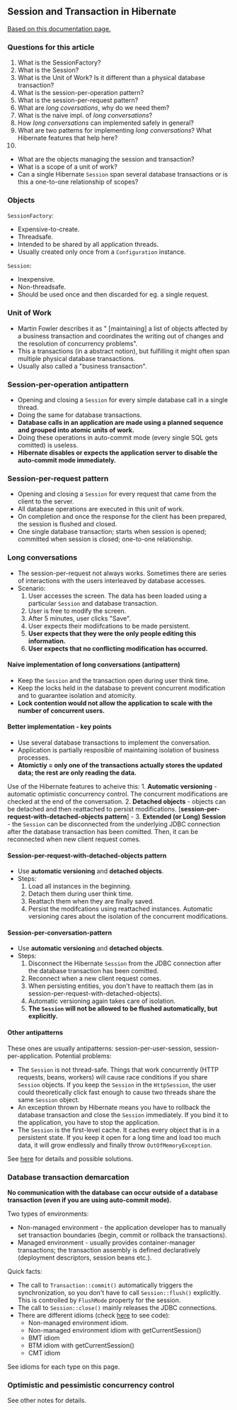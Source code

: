 ## Session and Transaction in Hibernate

[Based on this documentation page.](https://docs.jboss.org/hibernate/core/3.3/reference/en/html/transactions.html)

### Questions for this article

1. What is the SessionFactory?
2. What is the Session?
3. What is the Unit of Work? Is it different than a physical database transaction?
4. What is the session-per-operation pattern?
5. What is the session-per-request pattern?
6. What are *long coversations*, why do we need them?
7. What is the naive impl. of *long conversations*?
8. How *long conversations* can implemented safely in general?
9. What are two patterns for implementing *long conversations*? What Hibernate features that help here?
10. 

* What are the objects managing the session and transaction?
* What is a scope of a unit of work?
* Can a single Hibernate `Session` span several database transactions or is this a one-to-one relationship of scopes?

### Objects

`SessionFactory`:

* Expensive-to-create.
* Threadsafe.
* Intended to be shared by all application threads.
* Usually created only once from a `Configuration` instance.

`Session`:

* Inexpensive.
* Non-threadsafe.
* Should be used once and then discarded for eg. a single request.

### Unit of Work

* Martin Fowler describes it as " [maintaining] a list of objects affected by a business transaction and coordinates the writing out of changes and the resolution of concurrency problems".
* This a transactions (in a abstract notion), but fulfilling it might often span multiple physical database transactions.
* Usually also called a "business transaction".

### Session-per-operation antipattern

* Opening and closing a `Session` for every simple database call in a single thread.
* Doing the same for database transactions.
* **Database calls in an application are made using a planned sequence and grouped into atomic units of work.**
* Doing these operations in auto-commit mode (every single SQL gets comitted) is useless.
* **Hibernate disables or expects the application server to disable the auto-commit mode immediately.**

### Session-per-request pattern

* Opening and closing a `Session` for every request that came from the client to the server.
* All database operations are executed in this unit of work.
* On completion and once the response for the client has been prepared, the session is flushed and closed.
* One single database transaction; starts when session is opened; committed when session is closed; one-to-one relationship.

### Long conversations

* The session-per-request not always works. Sometimes there are series of interactions with the users interleaved by database accesses.
* Scenario:
	1. User accesses the screen. The data has been loaded using a particular `Session` and database transaction.
	2. User is free to modify the screen.
	3. After 5 minutes, user clicks "Save".
	4. User expects their modiifcations to be made persistent.
	5. **User expects that they were the only people editing this information.**
	6. **User expects that no conflicting modification has occurred.**

#### Naive implementation of long conversations (antipattern)

* Keep the `Session` and the transaction open during user think time.
* Keep the locks held in the database to prevent concurrent modification and to guarantee isolation and atomicity.
* **Lock contention would not allow the application to scale with the number of concurrent users.**

#### Better implementation - key points

* Use several database transactions to implement the conversation.
* Application is partially resposible of maintaining isolation of business processes.
* **Atomictiy = only one of the transactions actually stores the updated data; the rest are only reading the data.**

Use of the Hibernate features to acheive this:
	1. **Automatic versioning** - automatic optimistic concurrency control. The concurrent modifications are checked at the end of the conversation.
	2. **Detached objects** - objects can be detached and then reattached to persist modifications. [**session-per-request-with-detached-objects pattern**] -
	3. **Extended (or Long) Session** - the `Session` can be disconnected from the underlying JDBC connection after the database transaction has been comitted. Then, it can be reconnected when new client request comes.

#### Session-per-request-with-detached-objects pattern

* Use **automatic versioning** and **detached objects**.
* Steps:
  1. Load all instances in the beginning.
  2. Detach them during user think time.
  3. Reattach them when they are finally saved.
  4. Persist the modifcations using reattached instances. Automatic versioning cares about the isolation of the concurrent modifications.

#### Session-per-conversation-pattern

* Use **automatic versioning** and **detached objects**.
* Steps:
  1. Disconnect the Hibernate `Session` from the JDBC connection after the database transaction has been comitted.
  2. Reconnect when a new client request comes.
  3. When persisting entities, you don't have to reattach them (as in session-per-request-with-detached-objects).
  4. Automatic versioning again takes care of isolation.
  5. **The `Session` will not be allowed to be flushed automatically, but explicitly.**

#### Other antipatterns

These ones are usually antipatterns: session-per-user-session, session-per-application. Potential problems:
* The `Session` is not thread-safe. Things that work concurrently (HTTP requests, beans, workers) will cause race conditions if you share `Session` objects. If you keep the `Session` in the `HttpSession`, the user could theoretically click fast enough to cause two threads share the same `Session` object.
* An exception thrown by Hibernate means you have to rollback the database transaction and close the `Session` immediately. If you bind it to the application, you have to stop the application.
* The `Session` is the first-level cache. It caches every object that is in a persistent state. If you keep it open for a long time and load too much data, it will grow endlessly and finally throw `OutOfMemoryException`.

See [here](https://docs.jboss.org/hibernate/core/3.3/reference/en/html/transactions.html#transactions-basics-issues) for details and possible solutions.

### Database transaction demarcation

**No communication with the database can occur outside of a database transaction (even if you are using auto-commit mode).**

Two types of environments:
* Non-managed environment - the application developer has to manually set transaction boundaries (begin, commit or rollback the transactions).
* Managed environment - usually provides container-manager transactions; the transaction assembly is defined declaratively (deployment descriptors, session beans etc.).

Quick facts:
* The call to `Transaction::commit()` automatically triggers the synchronization, so you don't have to call `Session::flush()` explicitly. This is controlled by `FlushMode` property for the session.
* The call to `Session::close()` mainly releases the JDBC connections.
* There are different idioms (check [here](https://docs.jboss.org/hibernate/core/3.3/reference/en/html/transactions.html#transactions-demarcation) to see code):
	* Non-managed environment idiom.
	* Non-managed environment idiom with getCurrentSession()
	* BMT idiom
	* BTM idiom with getCurrentSession()
	* CMT idiom

See idioms for each type on this page.

### Optimistic and pessimistic concurrency control

See other notes for details.
